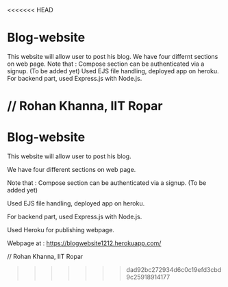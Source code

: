 <<<<<<< HEAD
# Blog-website
This website will allow user to post his blog.
We have four differnt sections on web page.
Note that : Compose section can be authenticated via a signup. (To be added yet)
Used EJS file handling, deployed app on heroku.
For backend part, used Express.js with Node.js.

// Rohan Khanna, IIT Ropar
=======
# Blog-website
This website will allow user to post his blog.

We have four different sections on web page.

Note that : Compose section can be authenticated via a signup. (To be added yet)

Used EJS file handling, deployed app on heroku.

For backend part, used Express.js with Node.js.

Used Heroku for publishing webpage.

Webpage at : 
https://blogwebsite1212.herokuapp.com/

// Rohan Khanna, IIT Ropar
>>>>>>> dad92bc272934d6c0c19efd3cbd9c25918914177
